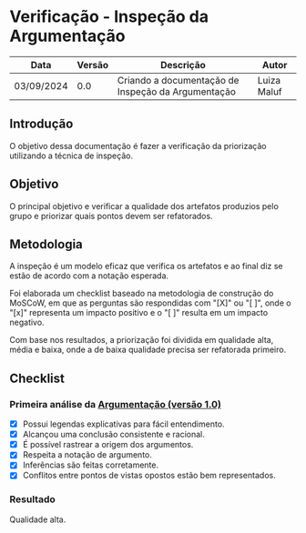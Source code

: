# Verificação - Inspeção da Argumentação

|    Data    | Versão |      Descrição      |        Autor     |
|------------|--------|---------------------|------------------|
| 03/09/2024 |  0.0   | Criando a documentação de Inspeção da Argumentação | Luiza Maluf |

## Introdução

O objetivo dessa documentação é fazer a verificação da priorização utilizando a técnica de inspeção.

## Objetivo

O principal objetivo e verificar a qualidade dos artefatos produzios pelo grupo e priorizar quais pontos devem ser refatorados.

## Metodologia

A inspeção é um modelo eficaz que verifica os artefatos e ao final diz se estão de acordo com a notação esperada.

Foi elaborada um checklist baseado na metodologia de construção do MoSCoW, em que as perguntas são respondidas com "[X]" ou "[ ]", onde o "[x]" representa um impacto positivo e o "[ ]" resulta em um impacto negativo.

Com base nos resultados, a priorização foi dividida em qualidade alta, média e baixa, onde a de baixa qualidade precisa ser refatorada primeiro.

## Checklist

### Primeira análise da [Argumentação (versão 1.0)](../modelagem/especificacao_suplementar.md)

- [x] Possui legendas explicativas para fácil entendimento.
- [x] Alcançou uma conclusão consistente e racional.
- [x] É possível rastrear a origem dos argumentos.
- [x] Respeita a notação de argumento.
- [x] Inferências são feitas corretamente.
- [x] Conflitos entre pontos de vistas opostos estão bem representados.

### Resultado

Qualidade alta.
